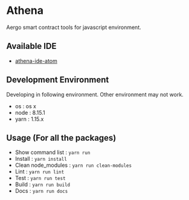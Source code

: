 # Athena

Aergo smart contract tools for javascript environment.

## Available IDE

* [athena-ide-atom](https://github.com/aergoio/athena-ide-atom)

## Development Environment

Developing in following environment. Other environment may not work.

* os : os x
* node : 8.15.1
* yarn : 1.15.x

## Usage (For all the packages)

* Show command list : `yarn run`
* Install : `yarn install`
* Clean node_modules : `yarn run clean-modules`
* Lint : `yarn run lint`
* Test : `yarn run test`
* Build : `yarn run build`
* Docs : `yarn run docs`
